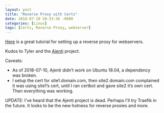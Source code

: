 ```yaml
---
layout: post
title: "Reverse Proxy with Certs"
date: 2018-07-10 20:33:36 -0600
categories: [Linux]
tags: [Certs, Reverse Proxy, webserver]
---
```


[Here](https://tylermade.net/2017/09/14/the-perfect-reverse-proxy-nginx-ssl-webui-management) is a great tutorial for setting up a reverse proxy for webservers.

Kudos to Tyler and the [Ajenti](http://ajenti.org/) project.

Caveats:
* As of 2018-07-10, Ajenti didn’t work on Ubuntu 18.04, a dependency was broken.
* I setup the cert for site1.domain.com, then site2.domain.com complained it was using site1’s cert, until I ran certbot and gave site2 it’s own cert. Then everything was working.

UPDATE: I've heard that the Ajenti project is dead. Perhaps I'll try Traefik in the future. It looks to be the new hotness for reverse proxies and more.
